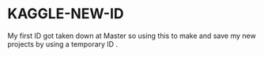 # KAGGLE-NEW-ID
My first ID got taken down at Master so using this to make and save my new projects by using a temporary ID . 
